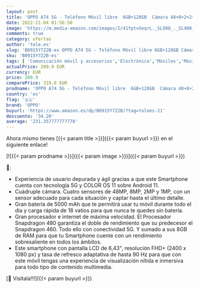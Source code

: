 ```yaml
---
layout: post
title: 'OPPO A74 5G - Teléfono Móvil libre  6GB+128GB  Cámara 48+8+2+2+16 MP  Smartphone Android  Batería 5000mAh  Carga Rápida 18W  Dual SIM - Negro'
date: 2022-11-04 01:56:50
image: 'https://m.media-amazon.com/images/I/41YptvGeqrL._SL500_._SL400_.jpg'
comments: true
category: ofertas
author: 'tole.es'
slug: 'B0915Y7Z2B-es OPPO A74 5G - Teléfono Móvil libre 6GB+128GB Cámara...'
sku: 'B0915Y7Z2B-es'
tags: [ 'Comunicación móvil y accesorios','Electrónica','Móviles','Móviles y smartphones libres','android','oppo','🇪🇸', ]
actualPrice: 209.9 EUR
currency: EUR
price: 209.9
comparePrice: 319.0 EUR
prodname: 'OPPO A74 5G - Teléfono Móvil libre  6GB+128GB  Cámara 48+8+2+2+16 MP  Smartphone Android  Batería 5000mAh  Carga Rápida 18W  Dual SIM - Negro'
country: 'es'
flag: '🇪🇸'
brand: 'OPPO'
buyurl: 'https://www.amazon.es/dp/B0915Y7Z2B/?tag=tolees-21'
descuento: '34.20'
average: '231.357777777778'
---
```


Ahora mismo tienes [{{< param title >}}]({{< param buyurl >}}) en el siguiente enlace!

[![{{< param prodname >}}]({{< param image >}})]({{< param buyurl >}})

🔎:

- Experiencia de usuario depurada y ágil gracias a que este Smartphone cuenta con tecnología 5G y COLOR OS 11 sobre Android 11.
- Cuádruple cámara. Cuatro sensores de 48MP, 8MP, 2MP y 1MP, con un sensor adecuado para cada situación y captar hasta el último detalle.
- Gran batería de 5000 mAh que te permitirá usar tu móvil durante todo el dia y carga rápida de 18 vatios para que nunca te quedes sin batería.
- Gran procesador e internet de máxima velocidad. El Procesador Snapdragon 480 garantiza el doble de rendimiento que su predecesor el Snapdragon 460. Todo ello con conectividad 5G. Y sumado a sus 8GB de RAM para que tu Smartphone cuente con un rendimiento sobresaliente en todos los ámbitos.
- Este smartphone con pantalla LCD de 6,43", resolución FHD+ (2400 x 1080 px) y tasa de refresco adaptativa de hasta 90 Hz para que con este móvil tengas una experiencia de visualización nítida e inmersiva para todo tipo de contenido multimedia.

[🛒 Visítala!!!]({{< param buyurl >}})
